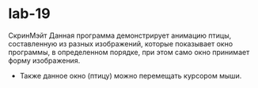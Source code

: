 # lab-19
СкринМэйт
Данная программа демонстрирует анимацию птицы, составленную из разных изображений, которые показывает окно программы, 
в определенном порядке, при этом само окно принимает форму изображения.
- Также данное окно (птицу) можно перемещать курсором мыши.
